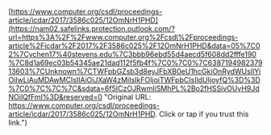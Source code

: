 [https://www.computer.org/csdl/proceedings-article/icdar/2017/3586c025/12OmNrH1PHD](https://nam02.safelinks.protection.outlook.com/?url=https%3A%2F%2Fwww.computer.org%2Fcsdl%2Fproceedings-article%2Ficdar%2F2017%2F3586c025%2F12OmNrH1PHD&data=05%7C02%7Cychen17%40stevens.edu%7C3bbb96ebd55d4aecd5f608dd2fffe190%7C8d1a69ec03b54345ae21dad112f5fb4f%7C0%7C0%7C638719498237913603%7CUnknown%7CTWFpbGZsb3d8eyJFbXB0eU1hcGkiOnRydWUsIlYiOiIwLjAuMDAwMCIsIlAiOiJXaW4zMiIsIkFOIjoiTWFpbCIsIldUIjoyfQ%3D%3D%7C0%7C%7C%7C&sdata=6f5ICzOJRwmliSMhPL%2Bo2fHSSivOUyH9JdNOilQfFmI%3D&reserved=0 "Original URL: https://www.computer.org/csdl/proceedings-article/icdar/2017/3586c025/12OmNrH1PHD. Click or tap if you trust this link.")

